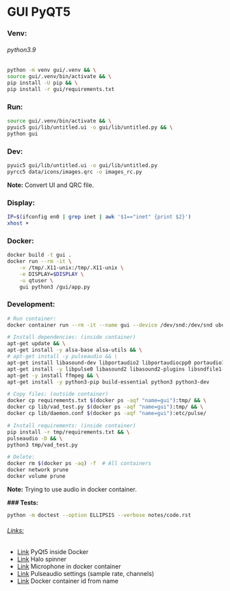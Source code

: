 GUI PyQT5
=========

### Venv:
###### python3.9
```bash
python -m venv gui/.venv && \
source gui/.venv/bin/activate && \
pip install -U pip && \
pip install -r gui/requirements.txt
```
### Run:
```bash
source gui/.venv/bin/activate && \
pyuic5 gui/lib/untitled.ui -o gui/lib/untitled.py && \
python gui
```
### Dev:
```bash
pyuic5 gui/lib/untitled.ui -o gui/lib/untitled.py
pyrcc5 data/icons/images.qrc -o images_rc.py 
```
**Note:**
Convert UI and QRC file.
### Display:
```bash
IP=$(ifconfig en0 | grep inet | awk '$1=="inet" {print $2}')
xhost +
```
### Docker:
```bash
docker build -t gui .
docker run --rm -it \
    -v /tmp/.X11-unix:/tmp/.X11-unix \
    -e DISPLAY=$DISPLAY \
    -u qtuser \
    gui python3 /gui/app.py
``` 

### Development:
```bash
# Run container:
docker container run --rm -it --name gui --device /dev/snd:/dev/snd ubuntu:22.04 bash

# Install dependencies: (inside container)
apt-get update && \
apt-get install -y alsa-base alsa-utils && \
# apt-get install -y pulseaudio && \
apt-get install libasound-dev libportaudio2 libportaudiocpp0 portaudio19-dev -y && \
apt-get install -y libpulse0 libasound2 libasound2-plugins libsndfile1-dev && \
apt-get -y install ffmpeg && \
apt-get install -y python3-pip build-essential python3 python3-dev

# Copy files: (outside container)
docker cp requirements.txt $(docker ps -aqf "name=gui"):tmp/ && \
docker cp lib/vad_test.py $(docker ps -aqf "name=gui"):tmp/ && \
docker cp lib/daemon.conf $(docker ps -aqf "name=gui"):etc/pulse/

# Install requirements: (inside container)
pip install -r tmp/requirements.txt && \
pulseaudio -D && \
python3 tmp/vad_test.py

# Delete:
docker rm $(docker ps -aq) -f  # All containers
docker network prune 
docker volume prune
```
**Note:**
Trying to use audio in docker container.
  

**### Tests:**
```bash
python -m doctest --option ELLIPSIS --verbose notes/code.rst
```

###### [Links:]()
- [Link](https://github.com/jozo/docker-pyqt5) PyQt5 inside Docker
- [Link](https://pypi.org/project/halo/) Halo spinner
- [Link](https://stackoverflow.com/questions/45700653/can-my-docker-container-app-access-the-hosts-microphone-and-speaker-mac-wind) Microphone in docker container
- [Link](https://askubuntu.com/questions/138611/how-to-change-audio-bit-depth-and-sampling-rate) Pulseaudio settings (sample rate, channels)
- [Link](https://stackoverflow.com/questions/34496882/get-docker-container-id-from-container-name) Docker container id from name 
